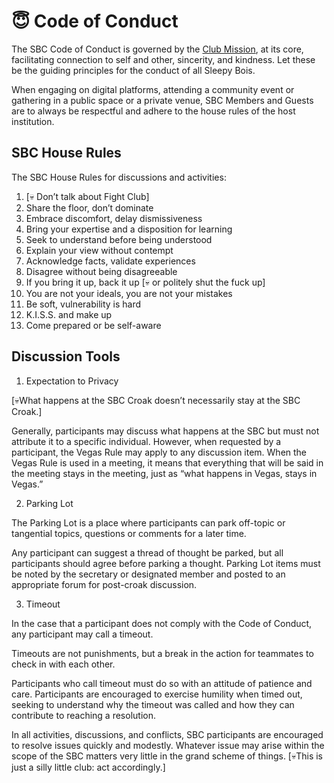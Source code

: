 # 😇 Code of Conduct

The SBC Code of Conduct is governed by the [Club Mission](https://docs.google.com/document/d/1rYzyi2lL5mu1zZwvimI\_48eSwcOZSUxjt-ZNeum5QcY/edit#heading=h.qa5ndbktrlt4), at its core, facilitating connection to self and other, sincerity, and kindness. Let these be the guiding principles for the conduct of all Sleepy Bois.

When engaging on digital platforms, attending a community event or gathering in a public space or a private venue, SBC Members and Guests are to always be respectful and adhere to the house rules of the host institution.&#x20;

## SBC House Rules

The SBC House Rules for discussions and activities:

1. \[💀 Don’t talk about Fight Club]
2. Share the floor, don’t dominate
3. Embrace discomfort, delay dismissiveness
4. Bring your expertise and a disposition for learning
5. Seek to understand before being understood&#x20;
6. Explain your view without contempt
7. Acknowledge facts, validate experiences
8. Disagree without being disagreeable
9. If you bring it up, back it up \[💀 or politely shut the fuck up]
10. You are not your ideals, you are not your mistakes&#x20;
11. Be soft, vulnerability is hard
12. K.I.S.S. and make up
13. Come prepared or be self-aware

## Discussion Tools

1. Expectation to Privacy

&#x20;\[💀What happens at the SBC Croak doesn’t necessarily stay at the SBC Croak.]&#x20;

Generally, participants may discuss what happens at the SBC but must not attribute it to a specific individual. However, when requested by a participant, the Vegas Rule may apply to any discussion item. When the Vegas Rule is used in a meeting, it means that everything that will be said in the meeting stays in the meeting, just as “what happens in Vegas, stays in Vegas.”

2. Parking Lot

The Parking Lot is a place where participants can park off-topic or tangential topics, questions or comments for a later time.&#x20;

Any participant can suggest a thread of thought be parked, but all participants should agree before parking a thought. Parking Lot items must be noted by the secretary or designated member and posted to an appropriate forum for post-croak discussion.

3. Timeout

In the case that a participant does not comply with the Code of Conduct, any participant may call a timeout.&#x20;

Timeouts are not punishments, but a break in the action for teammates to check in with each other.&#x20;

Participants who call timeout must do so with an attitude of patience and care. Participants are encouraged to exercise humility when timed out, seeking to understand why the timeout was called and how they can contribute to reaching a resolution.&#x20;

In all activities, discussions, and conflicts, SBC participants are encouraged to resolve issues quickly and modestly. Whatever issue may arise within the scope of the SBC matters very little in the grand scheme of things. \[💀This is just a silly little club: act accordingly.]
